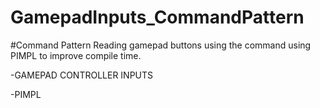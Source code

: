 # GamepadInputs_CommandPattern

#Command Pattern
Reading gamepad buttons using the command using PIMPL to improve compile time.

-GAMEPAD CONTROLLER INPUTS

-PIMPL

